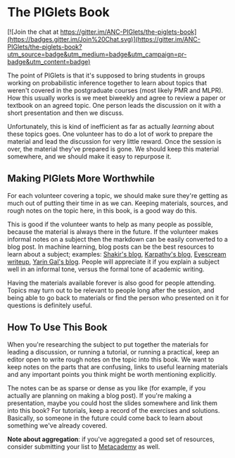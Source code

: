 
The PIGlets Book
================

[![Join the chat at https://gitter.im/ANC-PIGlets/the-piglets-book](https://badges.gitter.im/Join%20Chat.svg)](https://gitter.im/ANC-PIGlets/the-piglets-book?utm_source=badge&utm_medium=badge&utm_campaign=pr-badge&utm_content=badge)

The point of PIGlets is that it's supposed to bring students in groups
working on probabilistic inference together to learn about topics that
weren't covered in the postgraduate courses (most likely PMR and MLPR). How
this usually works is we meet biweekly and agree to review a paper or
textbook on an agreed topic. One person leads the discussion on it with a
short presentation and then we discuss.

Unfortunately, this is kind of inefficient as far as actually _learning_
about these topics goes. One volunteer has to do a lot of work to prepare
the material and lead the discussion for very little reward. Once the
session is over, the material they've prepared is gone. We should keep this
material somewhere, and we should make it easy to repurpose it.

Making PIGlets More Worthwhile
------------------------------

For each volunteer covering a topic, we should make sure they're getting as
much out of putting their time in as we can. Keeping materials, sources,
and rough notes on the topic here, in this book, is a good way do this.

This is good if the volunteer wants to help as many people as possible,
because the material is always there in the future. If the volunteer makes
informal notes on a subject then the markdown can be easily converted to a
blog post. In machine learning, blog posts can be the best resources to
learn about a subject; examples: [Shakir's blog][shakir], [Karpathy's
blog][karpathy], [Eyescream writeup][eyescream], [Yarin Gal's blog][gal].
People will appreciate it if you explain a subject well in an informal
tone, versus the formal tone of academic writing.

Having the materials available forever is also good for people attending.
Topics may turn out to be relevant to people long after the session, and
being able to go back to materials or find the person who presented on it
for questions is definitely useful.

How To Use This Book
--------------------

When you're researching the subject to put together the materials for
leading a discussion, or running a tutorial, or running a practical, keep
an editor open to write rough notes on the topic into this book. We want to
keep notes on the parts that are confusing, links to useful learning
materials and any important points you think might be worth mentioning
explicitly.

The notes can be as sparse or dense as you like (for example, if you
actually are planning on making a blog post). If you're making a
presentation, maybe you could host the slides somewhere and link them into
this book? For tutorials, keep a record of the exercises and solutions.
Basically, so someone in the future could come back to learn about
something we've already covered.

__Note about aggregation__: if you've aggregated a good set of resources,
consider submitting your list to [Metacademy][] as well. 

[karpathy]: https://karpathy.github.io/
[shakir]: http://blog.shakirm.com/
[eyescream]: http://soumith.ch/eyescream/
[gal]: http://mlg.eng.cam.ac.uk/yarin/blog.html
[metacademy]: https://wiki.inf.ed.ac.uk/ANC/PIGlets
